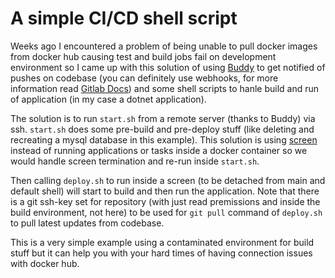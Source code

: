 # A simple CI/CD shell script

Weeks ago I encountered a problem of being unable to pull docker images from docker hub causing test and build jobs fail on development environment so I came up with this solution of using [Buddy](https://buddy.works/) to get notified of pushes on codebase (you can definitely use webhooks, for more information read [Gitlab Docs](https://docs.gitlab.com/ee/user/project/integrations/webhooks.html)) and some shell scripts to hanle build and run of application (in my case a dotnet application).

The solution is to run `start.sh` from a remote server (thanks to Buddy) via ssh. `start.sh` does some pre-build and pre-deploy stuff (like deleting and recreating a mysql database in this example). This solution is using [screen](https://www.gnu.org/software/screen/) instead of running applications or tasks inside a docker container so we would handle screen termination and re-run inside `start.sh`.

Then calling `deploy.sh` to run inside a screen (to be detached from main and default shell) will start to build and then run the application. Note that there is a git ssh-key set for repository (with just read premissions and inside the build environment, not here) to be used for `git pull` command of `deploy.sh` to pull latest updates from codebase.

This is a very simple example using a contaminated environment for build stuff but it can help you with your hard times of having connection issues with docker hub.